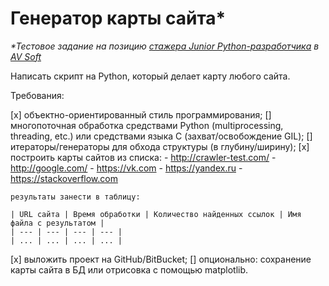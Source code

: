 # Генератор карты сайта*

_*Тестовое задание на позицию [стажера Junior Python-разработчика](https://cv.hexlet.io/vacancies/444) в [AV Soft](https://avsw.ru/)_

Написать скрипт на Python, который делает карту любого сайта.

Требования:

[x] объектно-ориентированный стиль программирования;
[] многопоточная обработка средствами Python (multiprocessing, threading, etc.) или средствами языка С (захват/освобождение GIL);
[] итераторы/генераторы для обхода структуры (в глубину/ширину);
[x] построить карты сайтов из списка:
    - http://crawler-test.com/
    - http://google.com/
    - https://vk.com
    - https://yandex.ru
    - https://stackoverflow.com

    результаты занести в таблицу:
    
    | URL сайта | Время обработки | Количество найденных ссылок | Имя файла с результатом |
    | --- | --- | --- | --- |
    | ... | ... | ... | ... |

[x] выложить проект на GitHub/BitBucket;
[] опционально: сохранение карты сайта в БД или отрисовка с помощью matplotlib.
